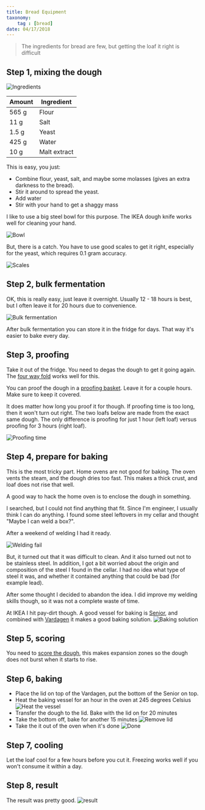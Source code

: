 ```yaml
---
title: Bread Equipment
taxonomy:
	tag : [bread]
date: 04/17/2018
---
```


> The ingredients for bread are few, but getting the loaf it right is difficult

## Step 1, mixing the dough

![Ingredients](ingredients.png)

| Amount | Ingredient |
| ------ | ---------- |
| 565 g | Flour |
| 11 g | Salt|
| 1.5 g | Yeast |
| 425 g | Water |
| 10 g  | Malt extract |


This is easy, you just:
- Combine flour, yeast, salt, and maybe some
molasses (gives an extra darkness to the bread). 
- Stir it around to spread the yeast. 
- Add water
- Stir with your hand to get a shaggy mass

I like to use a big steel bowl for this purpose. The IKEA dough knife
works well for cleaning your hand.

![Bowl](bowl.png)

But, there is a catch. You have to use good scales to get it right,
especially for the yeast, which requires 0.1 gram accuracy.

![Scales](scales.png)

## Step 2, bulk fermentation

OK, this is really easy, just leave it overnight. Usually 12 - 18
hours is best, but I often leave it for 20 hours due to convenience.

![Bulk fermentation](bulk_fermentation.png)

After bulk fermentation you can store it in the fridge for days. That
way it's easier to bake every day.

## Step 3, proofing
Take it out of the fridge. You need to degas the dough to get it
going again. The
[four way fold](https://www.bakepedia.com/tipsandtricks/the-four-fold-technique-the-key-to-great-homemade-dough/)
works well for this.

You can proof the dough in a
[proofing basket](https://www.clasohlson.com/uk/Bread-Proving-Basket/44-1854). Leave
it for a couple hours. Make sure to keep it covered.

It does matter how long you proof it for though. If proofing time is too long,
then it won't turn out right. The two loafs below are made from the
exact same dough. The only difference is proofing for just 1 hour (left
loaf) versus proofing for 3 hours (right
loaf). 

![Proofing time](proofing.png)

## Step 4, prepare for baking

This is the most tricky part. Home ovens are not good for
baking. The oven vents the steam, and the dough dries too fast. This
makes a thick crust, and loaf does not rise that well.

A good way to hack the home oven is to enclose the dough in something. 

I searched, but I could not find anything that fit. Since I'm
engineer, I usually think I can do anything. I found some steel
leftovers in my cellar and thought "Maybe I can weld a box?".

After a weekend of welding I had it ready.

![Welding fail](welding_fail.png)

But, it turned out that it was difficult to clean. And it also turned out not
to be stainless steel. In addition, I got a bit worried about the origin and
composition of the steel I found in the cellar. I had no idea what type of steel it was, and
whether it contained anything that could be bad (for example lead).

After some thought I decided to abandon the idea. I did improve my
welding skills though, so it was not a complete waste of time.

At IKEA I hit pay-dirt though. A good vessel for baking is
[Senior](https://www.ikea.com/no/no/catalog/products/50232842/),
and combined with
[Vardagen](https://www.ikea.com/no/no/catalog/products/20289316/) it
makes a good baking solution.
![Baking solution](cooking1.png)


## Step 5, scoring
You need to
[score the dough](http://www.thefreshloaf.com/node/31887/scoring-bread-updated-tutorial),
this makes expansion zones so the dough does not burst when it starts to rise.

## Step 6, baking
- Place the lid on top of the Vardagen, put the bottom of the Senior
  on top.
- Heat the baking vessel for an hour in the oven at 245 degrees Celsius
![Heat the vessel](cooking2.png)
- Transfer the dough to the lid. Bake with the lid on for 20 minutes
- Take the bottom off, bake for another 15 minutes
![Remove lid](remove_lid.png)
- Take the it out of the oven when it's done
![Done](cooking.png)

## Step 7, cooling
Let the loaf cool for a few hours before you cut it. Freezing works
well if you won't consume it within a day.


## Step 8, result
The result was pretty good.
![result](result.png)

